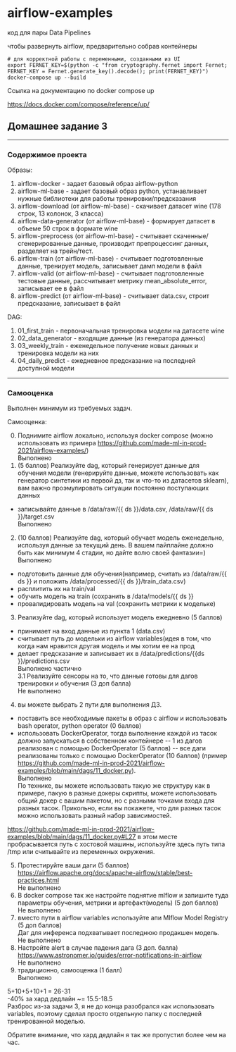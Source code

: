 # airflow-examples
код для пары Data Pipelines

чтобы развернуть airflow, предварительно собрав контейнеры
~~~
# для корректной работы с переменными, созданными из UI
export FERNET_KEY=$(python -c "from cryptography.fernet import Fernet; FERNET_KEY = Fernet.generate_key().decode(); print(FERNET_KEY)")
docker-compose up --build
~~~
Ссылка на документацию по docker compose up
  
https://docs.docker.com/compose/reference/up/
  
## Домашнее задание 3
-----------
### Содержимое проекта    
  
Образы:  
1. airflow-docker - задает базовый образ airflow-python  
2. airflow-ml-base - задает базовый образ python, устанавливает нужные библиотеки для работы тренировки/предсказания  
3. airflow-download (от airflow-ml-base) - скачивает датасет wine (178 строк, 13 колонок, 3 класса)  
4. airflow-data-generator (от airflow-ml-base) - формирует датасет в объеме 50 строк в формате wine  
5. airflow-preprocess (от airflow-ml-base) - считывает скаченные/сгенерированные данные, производит препроцессинг данных, разделяет на трейн/тест.  
6. airflow-train (от airflow-ml-base) - считывает подготовленные данные, тренирует модель, записывает дамп модели в файл  
7. airflow-valid (от airflow-ml-base) - считывает подготовленные тестовые данные, рассчитывает метрику mean_absolute_error, записывает ее в файл  
8. airflow-predict (от airflow-ml-base) - считывает data.csv, строит предсказание, записывает в файл  
     
DAG:  
1. 01_first_train - первоначальная тренировка модели на датасете wine  
2. 02_data_generator - входящие данные (из генератора данных)  
3. 03_weekly_train - еженедельное получение новых данных и тренировка модели на них  
4. 04_daily_predict - ежедневное предсказание на последней доступной модели  
  
-----------
### Самооценка  
Выполнен минимум из требуемых задач.  
  
Самооценка:
  
0. Поднимите airflow локально, используя docker compose (можно использовать из примера https://github.com/made-ml-in-prod-2021/airflow-examples/)   
Выполнено  
1. (5 баллов) Реализуйте dag, который генерирует данные для обучения модели (генерируйте данные, можете использовать как генератор синтетики из первой дз, так и что-то из датасетов sklearn), вам важно проэмулировать ситуации постоянно поступающих данных
- записывайте данные в /data/raw/{{ ds }}/data.csv, /data/raw/{{ ds }}/target.csv  
Выполнено  
2. (10 баллов) Реализуйте dag, который обучает модель еженедельно, используя данные за текущий день. В вашем пайплайне должно быть как минимум 4 стадии, но дайте волю своей фантазии=)  
Выполнено  
- подготовить данные для обучения(например, считать из /data/raw/{{ ds }} и положить /data/processed/{{ ds }}/train_data.csv)
- расплитить их на train/val
- обучить модель на train (сохранить в /data/models/{{ ds }} 
- провалидировать модель на val (сохранить метрики к модельке)

3. Реализуйте dag, который использует модель ежедневно (5 баллов)
- принимает на вход данные из пункта 1 (data.csv)
- считывает путь до модельки из airflow variables(идея в том, что когда нам нравится другая модель и мы хотим ее на прод 
- делает предсказание и записывает их в /data/predictions/{{ds }}/predictions.csv  
Выполнено частично  
3.1  Реализуйте сенсоры на то, что данные готовы для дагов тренировки и обучения (3 доп балла)  
Не выполнено  
4. вы можете выбрать 2 пути для выполнения ДЗ. 
- поставить все необходимые пакеты в образ с airflow и использовать bash operator, python operator (0 баллов)
- использовать DockerOperator, тогда выполнение каждой из тасок должно запускаться в собственном контейнере
-- 1 из дагов реализован с помощью DockerOperator (5 баллов)
-- все даги реализованы только с помощью DockerOperator (10 баллов) (пример https://github.com/made-ml-in-prod-2021/airflow-examples/blob/main/dags/11_docker.py).  
Выполнено  
По технике, вы можете использовать такую же структуру как в примере, пакую в разные докеры скрипты, можете использовать общий докер с вашим пакетом, но с разными точками входа для разных тасок. 
Прикольно, если вы покажете, что для разных тасок можно использовать разный набор зависимостей. 

https://github.com/made-ml-in-prod-2021/airflow-examples/blob/main/dags/11_docker.py#L27 в этом месте пробрасывается путь с хостовой машины, используйте здесь путь типа /tmp или считывайте из переменных окружения.

5. Протестируйте ваши даги (5 баллов) https://airflow.apache.org/docs/apache-airflow/stable/best-practices.html   
Не выполнено  
6. В docker compose так же настройте поднятие mlflow и запишите туда параметры обучения, метрики и артефакт(модель) (5 доп баллов)  
Не выполнено  
7. вместо пути в airflow variables  используйте апи Mlflow Model Registry (5 доп баллов)  
Даг для инференса подхватывает последнюю продакшен модель.   
Не выполнено  
8. Настройте alert в случае падения дага (3 доп. балла)
https://www.astronomer.io/guides/error-notifications-in-airflow  
Не выполнено  
9. традиционно, самооценка (1 балл)  
Выполнено  
  
5+10+5+10+1 = 26-31  
-40% за хард дедлайн ~= 15.5-18.5  
Разброс из-за задачи 3, я не до конца разобрался как использовать variables, поэтому сделал просто отдельную папку с последней тренированной моделью.  
  
Обратите внимание, что хард дедлайн я так же пропустил более чем на час.  
